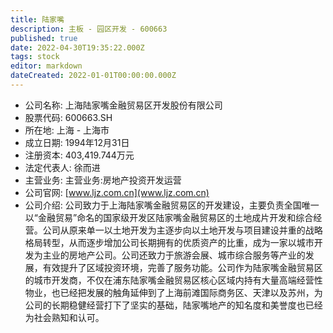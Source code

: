 ```yaml
---
title: 陆家嘴
description: 主板 - 园区开发 - 600663
published: true
date: 2022-04-30T19:35:22.000Z
tags: stock
editor: markdown
dateCreated: 2022-01-01T00:00:00.000Z
---
```


- 公司名称: 上海陆家嘴金融贸易区开发股份有限公司
- 股票代码: 600663.SH
- 所在地: 上海 - 上海市
- 成立日期: 1994年12月31日
- 注册资本: 403,419.744万元
- 法定代表人: 徐而进
- 主营业务: 主营业务:房地产投资开发运营
- 公司官网: [www.ljz.com.cn](www.ljz.com.cn)
- 公司介绍: 公司致力于上海陆家嘴金融贸易区的开发建设，主要负责全国唯一以“金融贸易”命名的国家级开发区陆家嘴金融贸易区的土地成片开发和综合经营。公司从原来单一以土地开发为主逐步向以土地开发与项目建设并重的战略格局转型，从而逐步增加公司长期拥有的优质资产的比重，成为一家以城市开发为主业的房地产公司。公司还致力于旅游会展、城市综合服务等产业的发展，有效提升了区域投资环境，完善了服务功能。公司作为陆家嘴金融贸易区的城市开发商，不仅在浦东陆家嘴金融贸易区核心区域内持有大量高端经营性物业，也已经把发展的触角延伸到了上海前滩国际商务区、天津以及苏州，为公司的长期稳健经营打下了坚实的基础，陆家嘴地产的知名度和美誉度也已经为社会熟知和认可。


